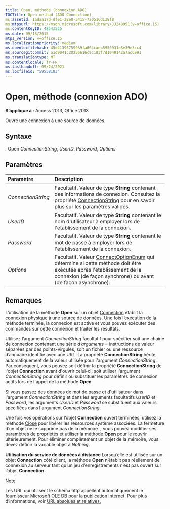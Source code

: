 ```yaml
---
title: Open, méthode (connexion ADO)
TOCTitle: Open method (ADO Connection)
ms:assetid: 1adaa17d-dfe1-22e0-3415-720516d138f8
ms:mtpsurl: https://msdn.microsoft.com/library/JJ248951(v=office.15)
ms:contentKeyID: 48543525
ms.date: 09/18/2015
mtps_version: v=office.15
ms.localizationpriority: medium
ms.openlocfilehash: 45d41395759039fa664caeb5950931e8e39e3cc4
ms.sourcegitcommit: a1d9041c20256616c9c183f7d1049142a7ac6991
ms.translationtype: MT
ms.contentlocale: fr-FR
ms.lasthandoff: 09/24/2021
ms.locfileid: "59558183"
---
```

# <a name="open-method-ado-connection"></a>Open, méthode (connexion ADO)

**S’applique à** : Access 2013, Office 2013
 
Ouvre une connexion à une source de données.

## <a name="syntax"></a>Syntaxe

*.* Open *ConnectionString*, *UserID*, *Password*, *Options*

## <a name="parameters"></a>Paramètres

|Paramètre|Description|
|:--------|:----------|
|*ConnectionString* |Facultatif. Valeur de type **String** contenant des informations de connexion. Consultez la propriété [ConnectionString](connectionstring-property-ado.md) pour en savoir plus sur les paramètres valides.|
|*UserID* |Facultatif. Valeur de type **String** contenant le nom d'utilisateur à employer lors de l'établissement de la connexion.|
|*Password* |Facultatif. Valeur de type **String** contenant le mot de passe à employer lors de l'établissement de la connexion.|
|*Options* |Facultatif. Valeur [ConnectOptionEnum](connectoptionenum.md) qui détermine si cette méthode doit être exécutée après l'établissement de la connexion (de façon synchrone) ou avant (de façon asynchrone).|

## <a name="remarks"></a>Remarques

L’utilisation de la méthode **Open** sur un objet [Connection](connection-object-ado.md) établit la connexion physique à une source de données. Une fois l’exécution de la méthode terminée, la connexion est active et vous pouvez exécuter des commandes sur cette connexion et traiter les résultats.

Utilisez l’argument *ConnectionString* facultatif pour spécifier soit une chaîne de connexion contenant une série *d’arguments* *=* instructions de valeur séparées par des points-virgules, soit un fichier ou une ressource d’annuaire identifié avec une URL. La propriété **ConnectionString** hérite automatiquement de la valeur utilisée pour l'argument *ConnectionString*. Par conséquent, vous pouvez soit définir la propriété **ConnectionString** de l'objet **Connection** avant d'ouvrir celui-ci, soit utiliser l'argument *ConnectionString* pour définir ou substituer les paramètres de connexion actifs lors de l'appel de la méthode **Open**.

Si vous passez des données de mot de passe et d'utilisateur dans l'argument *ConnectionString* et dans les arguments facultatifs *UserID* et *Password*, les arguments *UserID* et *Password* se substituent aux valeurs spécifiées dans l'argument *ConnectionString*.

Une fois vos opérations sur l’objet **Connection** ouvert terminées, utilisez la méthode [Close](close-method-ado.md) pour libérer les ressources système associées. La fermeture d’un objet ne le supprime pas de la mémoire  ; vous pouvez modifier ses paramètres de propriétés et utiliser la méthode **Open** pour le rouvrir ultérieurement. Pour éliminer complètement un objet de la mémoire, vous devez définir la variable objet à *Nothing*.

**Utilisation du service de données à distance** Lorsqu’elle est utilisée sur un objet **Connection** côté client, la méthode [](recordset-object-ado.md) **Open** n’établit pas réellement de connexion au serveur tant qu’un jeu d’enregistrements n’est pas ouvert sur l’objet **Connection.**

> [!NOTE]
> Les URL qui utilisent le schéma http appellent automatiquement le [fournisseur Microsoft OLE DB pour la publication Internet](microsoft-ole-db-provider-for-internet-publishing.md). Pour plus d’informations, voir [URL absolues et relatives.](absolute-and-relative-urls.md)


